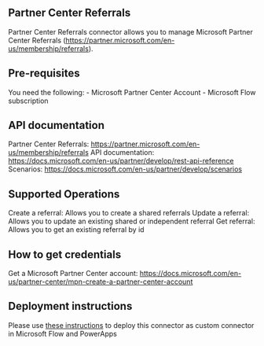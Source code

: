 ﻿
## Partner Center Referrals
Partner Center Referrals connector allows you to manage Microsoft Partner Center Referrals (https://partner.microsoft.com/en-us/membership/referrals).


## Pre-requisites
You need the following:
	- Microsoft Partner Center Account
	- Microsoft Flow subscription


## API documentation
Partner Center Referrals: https://partner.microsoft.com/en-us/membership/referrals
API documentation: https://docs.microsoft.com/en-us/partner/develop/rest-api-reference
Scenarios: https://docs.microsoft.com/en-us/partner/develop/scenarios


## Supported Operations
Create a referral: Allows you to create a shared referrals
Update a referral: Allows you to update an existing shared or independent referral
Get referral: Allows you to get an existing referral by id


## How to get credentials
Get a Microsoft Partner Center account: https://docs.microsoft.com/en-us/partner-center/mpn-create-a-partner-center-account


## Deployment instructions
Please use [these instructions](https://docs.microsoft.com/en-us/connectors/custom-connectors/paconn-cli) to deploy this connector as custom connector in Microsoft Flow and PowerApps

